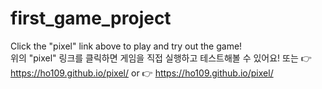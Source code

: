 # first_game_project
Click the "pixel" link above to play and try out the game!  
위의 "pixel" 링크를 클릭하면 게임을 직접 실행하고 테스트해볼 수 있어요!
또는 👉 https://ho109.github.io/pixel/
or 👉 https://ho109.github.io/pixel/

